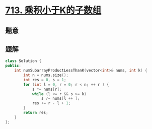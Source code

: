 #  [713. 乘积小于K的子数组](https://leetcode-cn.com/problems/subarray-product-less-than-k/)

## 题意



## 题解



```c++
class Solution {
public:
    int numSubarrayProductLessThanK(vector<int>& nums, int k) {
        int n = nums.size();
        int res = 0, s = 1;
        for (int l = 0, r = 0; r < n; ++ r ) {
            s *= nums[r];
            while (l <= r && s >= k)
                s /= nums[l ++ ];
            res += r - l + 1;
        }
        return res;
    }
};
```



```python3

```

